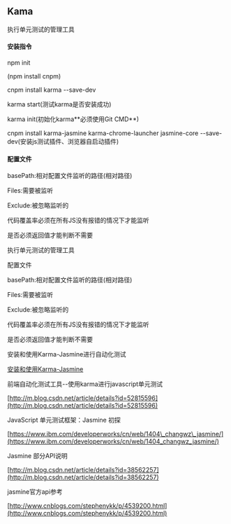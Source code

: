 ## Kama

执行单元测试的管理工具

#### 安装指令

npm init

\(npm install cnpm\)

cnpm install karma --save-dev

karma start\(测试karma是否安装成功\)

karma init\(初始化karma\*\*必须使用Git CMD\*\*\)

cnpm install karma-jasmine karma-chrome-launcher jasmine-core --save-dev\(安装js测试插件、浏览器自启动插件\)

#### 配置文件

basePath:相对配置文件监听的路径\(相对路径\)

Files:需要被监听

Exclude:被忽略监听的

代码覆盖率必须在所有JS没有报错的情况下才能监听

是否必须返回值才能判断不需要

执行单元测试的管理工具

配置文件

basePath:相对配置文件监听的路径\(相对路径\)

Files:需要被监听

Exclude:被忽略监听的

代码覆盖率必须在所有JS没有报错的情况下才能监听

是否必须返回值才能判断不需要

安装和使用Karma-Jasmine进行自动化测试

[安装和使用Karma-Jasmine](https://m.baidu.com/from=1015011c/bd_page_type=1/ssid=8ff8c3d4cdbeb5c4b8e1d1f2313231385335/uid=0/pu=sz%401320_2003%2Cta%40iphone_1_3.2_1_3.0%2Cusm%401/baiduid=D031FC2B9DFF35EC8090692BD86E2F79/w=0_10_/t=iphone/l=3/tc?ref=www_iphone&lid=11897244757867002639&order=1&fm=alop&tj=www_normal_1_0_10_title&vit=osres&m=8&srd=1&cltj=cloud_title&asres=1&nt=wnor&title=%E5%AE%89%E8%A3%85%E5%92%8C%E4%BD%BF%E7%94%A8Karma-Jasmine%E8%BF%9B%E8%A1%8C%E8%87%AA%E5%8A%A8%E5%8C%96%E6%B5%8B%E8%AF%95-%E5%BC%A0..._%E5%8D%9A%E5%AE%A2%E5%9B%AD&dict=30&w_qd=IlPT2AEptyoA_yiuHVGkGajPBYAxaiV3sJFIjaWL-r60N1dvY_&sec=20518&di=1977594c98dff9a4&bdenc=1&tch=124.0.609.151.0.0&nsrc=IlPT2AEptyoA_yixCFOxXnANedT62v3IEQGG_ytK1DK6mlrte4viZQRAZSHqMWuKFkb-sW80sqdFtXLR_mAe7RN1tLIwdzZz&eqid=a51b8112ae8a78001000000358fd312a&wd=&clk_info={%22srcid%22%3A%221599%22%2C%22tplname%22%3A%22www_normal%22%2C%22t%22%3A1492988209319%2C%22xpath%22%3A%22div-a-h3%22})

前端自动化测试工具--使用karma进行javascript单元测试

[http://m.blog.csdn.net/article/details?id=52815596](http://m.blog.csdn.net/article/details?id=52815596)

JavaScript 单元测试框架：Jasmine 初探

[https://www.ibm.com/developerworks/cn/web/1404\_changwz\_jasmine/](https://www.ibm.com/developerworks/cn/web/1404_changwz_jasmine/)

Jasmine 部分API说明

[http://m.blog.csdn.net/article/details?id=38562257](http://m.blog.csdn.net/article/details?id=38562257)

jasmine官方api参考

[http://www.cnblogs.com/stephenykk/p/4539200.html](http://www.cnblogs.com/stephenykk/p/4539200.html)

